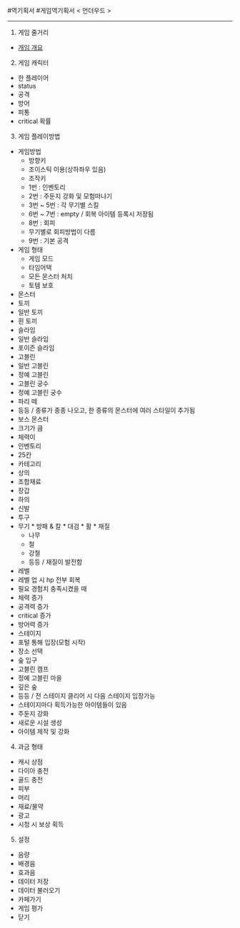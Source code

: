 #역기획서 #게임역기획서
< 언더우드 >

* * *
1. 게임 줄거리
 * [개임 개요](https://github.com/0inhae0/eight-color-bird/blob/master/%EC%96%B8%EB%8D%94%EC%9A%B0%EB%93%9C_%EA%B2%8C%EC%9E%84%EA%B0%9C%EC%9A%94.md)
 
2. 게임 캐릭터
* 한 플레이어
* status
 * 공격
 * 방어
 * 피통
 * critical 확률

3. 게임 플레이방법
* 게임방법
  * 방향키
   * 조이스틱 이용(상하좌우 있음)
  * 조작키
   * 1번 : 인벤토리
   * 2번 : 주둔지 강화 및 모험떠나기
   * 3번 ~ 5번 : 각 무기별 스킬
   * 6번 ~ 7번 : empty / 회복 아이템 등록시 저장됨
   * 8번 : 회피
    * 무기별로 회피방법이 다름
   * 9번 : 기본 공격
* 게임 형태
  * 게임 모드
   * 타임어택
   * 모든 몬스터 처치
   * 토템 보호
* 몬스터
 * 토끼
  * 일반 토끼
  * 흰 토끼
 * 슬라임
  * 일반 슬라임
  * 포이즌 슬라임
 * 고블린
  * 일반 고블린
  * 정예 고블린
  * 고블린 궁수
  * 정예 고블린 궁수
 * 파리 떼
 * 등등 / 종류가 종종 나오고, 한 종류의 몬스터에 여러 스타일이 추가됨
 * 보스 몬스터
  * 크기가 큼
  * 체력이 
* 인벤토리
 * 25칸
  * 카테고리
   * 상의
   * 조합재료
   * 장갑
   * 하의
   * 신발
   * 투구
   * 무기
    * 방패 & 칼
    * 대검
    * 활
    * 재질
     * 나무
     * 철
     * 강철
     * 등등 / 재질이 발전함
* 레벨
 * 레벨 업 시 hp 전부 회복
 * 필요 경험치 충족시켰을 때
 * 체력 증가
 * 공격력 증가
 * critical 증가
 * 방어력 증가
* 스테이지
 * 포털 통해 입장(모험 시작)
 * 장소 선택
  * 숲 입구
  * 고블린 캠프
  * 정예 고블린 마을
  * 깊은 숲
  * 등등 / 전 스테이지 클리어 시 다음 스테이지 입장가능
 * 스테이지마다 획득가능한 아이템들이 있음
* 주둔지 강화
 * 새로운 시설 생성
 * 아이템 제작 및 강화

4. 과금 형태
* 캐시 상점
 * 다이아 충전
 * 골드 충전
 * 피부
 * 머리
 * 재료/물약
* 광고
 * 시청 시 보상 획득

5. 설정
* 음량
 * 배경음
 * 효과음
* 데이터 저장
* 데이터 불러오기
* 카페가기
* 게임 평가
* 닫기
